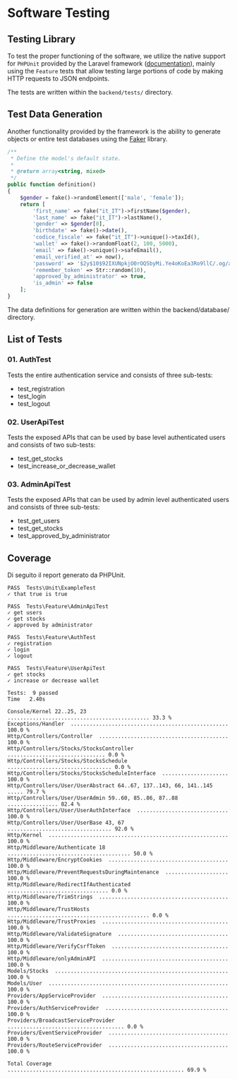 # Software Testing

## Testing Library
To test the proper functioning of the software, we utilize the native support for `PHPUnit` provided by the Laravel framework ([documentation](https://laravel.com/docs/9.x/testing)), mainly using the `Feature` tests that allow testing large portions of code by making HTTP requests to JSON endpoints.

The tests are written within the `backend/tests/` directory.

## Test Data Generation
Another functionality provided by the framework is the ability to generate objects or entire test databases using the [Faker](https://fakerphp.github.io/) library.


```php
/**
 * Define the model's default state.
 *
 * @return array<string, mixed>
 */
public function definition()
{
    $gender = fake()->randomElement(['male', 'female']);
    return [
        'first_name' => fake("it_IT")->firstName($gender),
        'last_name' => fake("it_IT")->lastName(),
        'gender' => $gender[0],
        'birthdate' => fake()->date(),
        'codice_fiscale' => fake("it_IT")->unique()->taxId(),
        'wallet' => fake()->randomFloat(2, 100, 5000),
        'email' => fake()->unique()->safeEmail(),
        'email_verified_at' => now(),
        'password' => '$2y$10$92IXUNpkjO0rOQ5byMi.Ye4oKoEa3Ro9llC/.og/at2.uheWG/igi', // password
        'remember_token' => Str::random(10),
        'approved_by_administrator' => true,
        'is_admin' => false
    ];
}
```
The data definitions for generation are written within the backend/database/ directory.

## List of Tests
### 01. AuthTest
Tests the entire authentication service and consists of three sub-tests:

- test_registration
- test_login
- test_logout

### 02. UserApiTest
Tests the exposed APIs that can be used by base level authenticated users and consists of two sub-tests:

- test_get_stocks
- test_increase_or_decrease_wallet


### 03. AdminApiTest
Tests the exposed APIs that can be used by admin level authenticated users and consists of three sub-tests:

- test_get_users
- test_get_stocks
- test_approved_by_administrator


## Coverage
Di seguito il report generato da PHPUnit.
```
PASS  Tests\Unit\ExampleTest
✓ that true is true

PASS  Tests\Feature\AdminApiTest
✓ get users
✓ get stocks
✓ approved by administrator

PASS  Tests\Feature\AuthTest
✓ registration
✓ login
✓ logout

PASS  Tests\Feature\UserApiTest
✓ get stocks
✓ increase or decrease wallet

Tests:  9 passed
Time   2.40s

Console/Kernel 22..25, 23 ............................................. 33.3 %
Exceptions/Handler  .................................................. 100.0 %
Http/Controllers/Controller  ......................................... 100.0 %
Http/Controllers/Stocks/StocksController ............................... 0.0 %
Http/Controllers/Stocks/StocksSchedule ................................. 0.0 %
Http/Controllers/Stocks/StocksScheduleInterface  ..................... 100.0 %
Http/Controllers/User/UserAbstract 64..67, 137..143, 66, 141..145 ..... 79.7 %
Http/Controllers/User/UserAdmin 59..60, 85..86, 87..88 ................ 82.4 %
Http/Controllers/User/UserAuthInterface  ............................. 100.0 %
Http/Controllers/User/UserBase 43, 67 ................................. 92.0 %
Http/Kernel  ......................................................... 100.0 %
Http/Middleware/Authenticate 18 ....................................... 50.0 %
Http/Middleware/EncryptCookies  ...................................... 100.0 %
Http/Middleware/PreventRequestsDuringMaintenance  .................... 100.0 %
Http/Middleware/RedirectIfAuthenticated ................................ 0.0 %
Http/Middleware/TrimStrings  ......................................... 100.0 %
Http/Middleware/TrustHosts ............................................. 0.0 %
Http/Middleware/TrustProxies  ........................................ 100.0 %
Http/Middleware/ValidateSignature  ................................... 100.0 %
Http/Middleware/VerifyCsrfToken  ..................................... 100.0 %
Http/Middleware/onlyAdminAPI  ........................................ 100.0 %
Models/Stocks  ....................................................... 100.0 %
Models/User  ......................................................... 100.0 %
Providers/AppServiceProvider  ........................................ 100.0 %
Providers/AuthServiceProvider  ....................................... 100.0 %
Providers/BroadcastServiceProvider ..................................... 0.0 %
Providers/EventServiceProvider  ...................................... 100.0 %
Providers/RouteServiceProvider  ...................................... 100.0 %

Total Coverage ........................................................ 69.9 %
```

